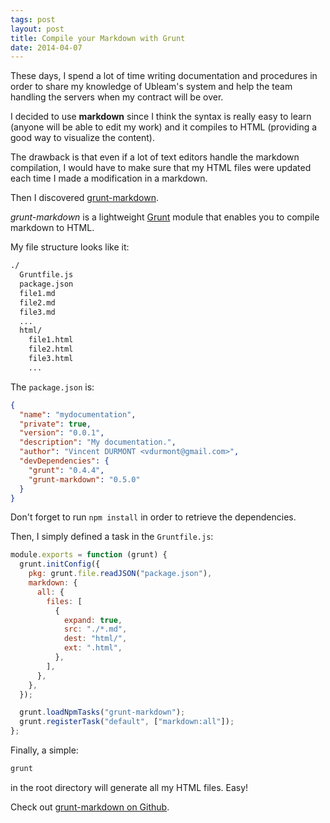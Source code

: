 ```yaml
---
tags: post
layout: post
title: Compile your Markdown with Grunt
date: 2014-04-07
---
```


These days, I spend a lot of time writing documentation and procedures in order to share my knowledge of Ubleam's system and help the team handling the servers when my contract will be over.

I decided to use **markdown** since I think the syntax is really easy to learn (anyone will be able to edit my work) and it compiles to HTML (providing a good way to visualize the content).

The drawback is that even if a lot of text editors handle the markdown compilation, I would have to make sure that my HTML files were updated each time I made a modification in a markdown.

Then I discovered [grunt-markdown](https://github.com/treasonx/grunt-markdown).

<!--more-->

_grunt-markdown_ is a lightweight [Grunt](http://gruntjs.com/) module that enables you to compile markdown to HTML.

My file structure looks like it:

```bash
./
  Gruntfile.js
  package.json
  file1.md
  file2.md
  file3.md
  ...
  html/
    file1.html
    file2.html
    file3.html
    ...
```

The `package.json` is:

```json
{
  "name": "mydocumentation",
  "private": true,
  "version": "0.0.1",
  "description": "My documentation.",
  "author": "Vincent DURMONT <vdurmont@gmail.com>",
  "devDependencies": {
    "grunt": "0.4.4",
    "grunt-markdown": "0.5.0"
  }
}
```

Don't forget to run `npm install` in order to retrieve the dependencies.

Then, I simply defined a task in the `Gruntfile.js`:

```js
module.exports = function (grunt) {
  grunt.initConfig({
    pkg: grunt.file.readJSON("package.json"),
    markdown: {
      all: {
        files: [
          {
            expand: true,
            src: "./*.md",
            dest: "html/",
            ext: ".html",
          },
        ],
      },
    },
  });

  grunt.loadNpmTasks("grunt-markdown");
  grunt.registerTask("default", ["markdown:all"]);
};
```

Finally, a simple:

```bash
grunt
```

in the root directory will generate all my HTML files. Easy!

Check out [grunt-markdown on Github](https://github.com/treasonx/grunt-markdown).
